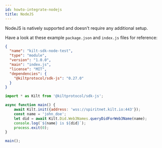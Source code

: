 ```yaml
---
id: howto-integrate-nodejs
title: NodeJS
---
```


NodeJS is natively supported and doesn't require any additional setup.

Have a look at these example `package.json` and `index.js` files for reference:

```json
{
  "name": "kilt-sdk-node-test",
  "type": "module",
  "version": "1.0.0",
  "main": "index.js",
  "license": "MIT",
  "dependencies": {
    "@kiltprotocol/sdk-js": "0.27.0"
  }
}
```

```js
import * as Kilt from '@kiltprotocol/sdk-js';

async function main() {
    await Kilt.init({address: 'wss://spiritnet.kilt.io:443'});
    const name = 'john_doe';
    let did = await Kilt.Did.Web3Names.queryDidForWeb3Name(name);        
    console.log(`${name} is ${did}`);
    process.exit(0);
}

main();
```
